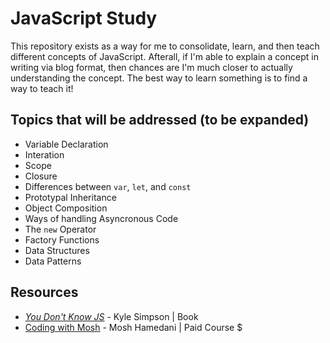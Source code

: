 # JavaScript Study

This repository exists as a way for me to consolidate, learn, and then teach different concepts of JavaScript. Afterall, if I'm able to explain a concept in writing via blog format, then chances are I'm much closer to actually understanding the concept. The best way to learn something is to find a way to teach it!

## Topics that will be addressed (to be expanded)
- Variable Declaration
- Interation
- Scope
- Closure
- Differences between `var`, `let`, and `const`
- Prototypal Inheritance
- Object Composition
- Ways of handling Asyncronous Code
- The `new` Operator
- Factory Functions
- Data Structures
- Data Patterns


## Resources
- [_You Don't Know JS_](https://github.com/getify/You-Dont-Know-JS) - Kyle Simpson |  Book
- [Coding with Mosh](https://codewithmosh.com/) - Mosh Hamedani | Paid Course $ 